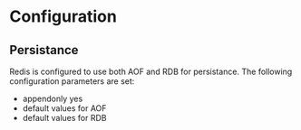 # Configuration
## Persistance 
Redis is configured to use both AOF and RDB for persistance.
The following configuration parameters are set:
* appendonly yes
* default values for AOF
* default values for RDB




